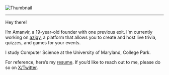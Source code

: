 ![Thumbnail](https://amanvir.com/seo/main.png)

---

Hey there!

I’m Amanvir, a 19-year-old founder with one previous exit. I'm currently working on [azigy](https://azigy.com/?ref=github), a platform that allows you to create and host live trivia, quizzes, and games for your events.

I study Computer Science at the University of Maryland, College Park.

For reference, here’s my [resume](https://amanvir.com/resume.pdf). If you’d like to reach out to me, please do so on [X/Twitter](https://x.com/amanvirparhar).
